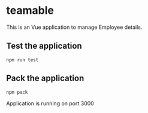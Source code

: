 # teamable
This is an Vue application to manage Employee details.

## Test the application

    npm run test

## Pack the application

    npm pack


Application is running on port 3000
